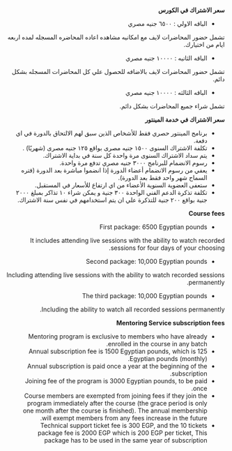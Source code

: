 <div dir="rtl">

**سعر الاشتراك في الكورس** 

 - الباقه الاولي : ٦٥٠٠ جنيه مصري
 
 تشمل حضور المحاضرات لايف مع امكانيه مشاهده اعاده المحاضره المسجله لمده اربعه ايام من اختيارك. 
 

 - الباقه الثانيه : ١٠٠٠٠ جنيه مصري
 
تشمل حضور المحاضرات لايف بالاضافه للحصول علي كل المحاضرات المسجله بشكل دائم. 

 - الباقه الثالثه : ١٠٠٠٠ جنيه مصري
 
 تشمل شراء جميع المحاضرات بشكل دائم.

**سعر الاشتراك في  خدمة المينتور**

- برنامج المينتور حصري فقط  للأشخاص الذين سبق لهم الالتحاق بالدورة في اي دفعة. 
- تكلفة الاشتراك السنوى  ١٥٠٠ جنيه مصرى  بواقع ١٢٥ جنيه مصرى (شهريًا) .
- يتم سداد الاشتراك السنوى مرة واحدة كل سنة في بداية الاشتراك.
- رسوم الانضمام للبرنامج ٣٠٠٠ جنيه مصري تدفع مرة واحدة.
- يعفي من رسوم الانضمام أعضاء الدورة إذا انضموا مباشرة بعد الدورة (فتره السماح شهر واحد فقط بعد الدورة).
- ستعفى العضوية السنوية الأعضاء من اي ارتفاع للأسعار في المستقبل.
- تكلفة تذكرة الدعم الفني الواحدة ٣٠٠ جنية و يمكن شراء ١٠ تذاكر بمبلغ ٢٠٠٠ جنية بواقع ٢٠٠ جنية للتذكرة علي ان يتم استخدامهم في نفس سنة الاشتراك. 

</div>

<div dir="rtl">

**Course fees**

 - First package: 6500 Egyptian pounds
 
 It includes attending live sessions with the ability to watch recorded sessions for four days of your choosing.
 
 - Second package: 10,000 Egyptian pounds
 
Including attending live sessions with the ability to watch recorded sessions permanently.

 - The third package: 10,000 Egyptian pounds
 
 Including the ability to watch all recorded sessions permanently.

**Mentoring Service subscription fees**

- Mentoring program is exclusive to members who have already enrolled in the course in any batch.
- Annual subscription fee is 1500 Egyptian pounds, which is 125 Egyptian pounds (monthly).
- Annual subscription is paid once a year at the beginning of the subscription.
- Joining fee of the program is 3000 Egyptian pounds, to be paid once.
- Course members are exempted from joining fees if they join the program immediately after the course (the grace period is only one month after the course is finished).
The annual membership will exempt members from any fees increase in the future.
- Technical support ticket fee is 300 EGP, and the 10 tickets package fee is 2000 EGP which is 200 EGP per ticket, This package has to be used in the same year of subscription

</div>
